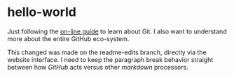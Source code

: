 # hello-world

Just following the [on-line guide](https://guides.github.com/activities/hello-world/) to learn about Git.
I also want to understand more about the entire GitHub eco-system.

This changed was made on the readme-edits branch, directly via the website interface. I need to keep the paragraph break behavior straight between how *GitHub* acts versus other *markdown* processors.

